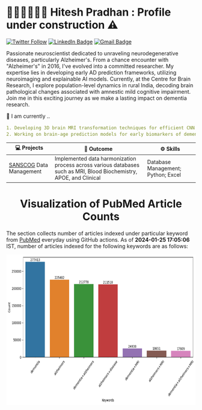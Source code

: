 # 👨🏻‍💻🧠👨‍🔬 Hitesh Pradhan : Profile under construction :warning:

[![Twitter Follow](https://img.shields.io/twitter/follow/pradhitesh?style=social)](https://twitter.com/intent/follow?screen_name=pradhitesh)
[![LinkedIn Badge](https://img.shields.io/badge/-LinkedIn-blue?style=social&logo=Linkedin&logoColor=blue&link=https://www.linkedin.com/in/pradhanhitesh/)](https://www.linkedin.com/in/pradhanhitesh/)
[![Gmail Badge](https://img.shields.io/badge/-ihiteshpradhan@gmail.com-c14438?style=social&logo=Gmail&logoColor=red&link=mailto:ihiteshpradhan@gmail.com)](mailto:ihiteshpradhan@gmail.com)

Passionate neuroscientist dedicated to unraveling neurodegenerative diseases, particularly Alzheimer's. From a chance encounter with "Alzheimer's" in 2016, I've evolved into a committed researcher. My expertise lies in developing early AD prediction frameworks, utilizing neuroimaging and explainable AI models. Currently, at the Centre for Brain Research, I explore population-level dynamics in rural India, decoding brain pathological changes associated with amnestic mild cognitive impairment. Join me in this exciting journey as we make a lasting impact on dementia research.

🔨 I am currently ..
```yaml
1. Developing 3D brain MRI transformation techniques for efficient CNN models
2. Working on brain-age prediction models for early biomarkers of dementia
```

<!-- START OF PROFILE STACK, DO NOT REMOVE -->
| 💻 **Projects** | 🚀 **Outcome** | ⚙️ **Skills**
| - | - | - |
| <a href="https://cbr.iisc.ac.in/research/flagship-projects/sanscog/">SANSCOG</a> Data Management | Implemented data harmonization process across various databases such as MRI, Blood Biochemistry, APOE, and Clinical | Database Management; Python; Excel
<!-- END OF PROFILE STACK, DO NOT REMOVE -->

<h1 align = "center">Visualization of PubMed Article Counts</h1>
The section collects number of articles indexed under particular keyword from <a href="https://pubmed.ncbi.nlm.nih.gov/">PubMed</a> everyday using GitHub actions. As of <b> 2024-01-25 17:05:06 </b> IST, number of articles indexed for the following keywords are as follows:
<p align="center">
    <img src="figure.png" width="650" height="400">
</p>
